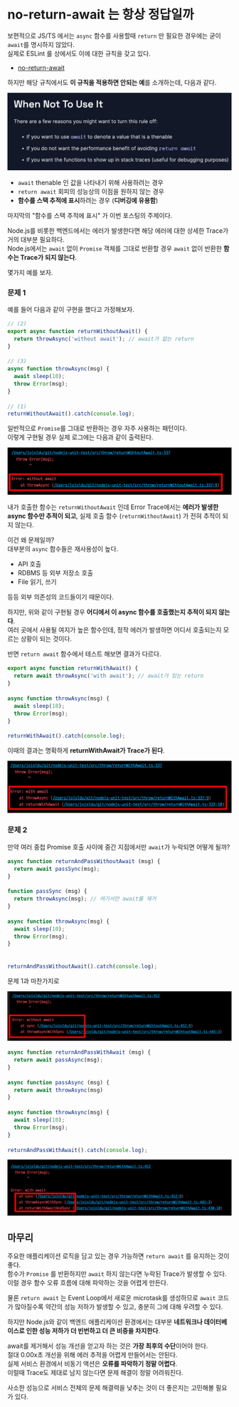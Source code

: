 # no-return-await 는 항상 정답일까

보편적으로 JS/TS 에서는 `async` 함수를 사용할때 `return` 만 필요한 경우에는 굳이 `await`를 명시하지 않았다.  
실제로 ESLint 룰 상에서도 이에 대한 규칙을 갖고 있다.

- [no-return-await](https://eslint.org/docs/latest/rules/no-return-await)

하지만 해당 규칙에서도 **이 규칙을 적용하면 안되는 예**를 소개하는데, 다음과 같다.

![eslint](./images/eslint1.png)

* `await` thenable 인 값을 나타내기 위해 사용하려는 경우
*  `return await` 회피의 성능상의 이점을 원하지 않는 경우
* **함수를 스택 추적에 표시**하려는 경우 (**디버깅에 유용함**)

마지막의 "함수를 스택 추적에 표시" 가 이번 포스팅의 주제이다.  

Node.js를 비롯한 백엔드에서는 에러가 발생한다면 해당 에러에 대한 상세한 Trace가 거의 대부분 필요하다.  
Node.js에서는 `await` 없이 `Promise` 객체를 그대로 반환할 경우 `await` 없이 반환한 **함수는 Trace가 되지 않는다**.  
  
몇가지 예를 보자.

### 문제 1 

예를 들어 다음과 같이 구현을 했다고 가정해보자.

```ts
// (2)
export async function returnWithoutAwait() {
  return throwAsync('without await'); // await가 없는 return
}

// (3)
async function throwAsync(msg) {
  await sleep(10);
  throw Error(msg);
}

// (1)
returnWithoutAwait().catch(console.log);
```

일반적으로 `Promise`를 그대로 반환하는 경우 자주 사용하는 패턴이다.  
이렇게 구현될 경우 실제 로그에는 다음과 같이 출력된다.

![without1](./images/without1.png)

내가 호출한 함수는 `returnWithoutAwait` 인데 Error Trace에서는 **에러가 발생한 async 함수만 추적이 되고**, 실제 호출 함수 (`returnWithoutAwait`) 가 전혀 추적이 되지 않는다.  
  
이건 왜 문제일까?  
대부분의 `async` 함수들은 재사용성이 높다.  

* API 호출
* RDBMS 등 외부 저장소 호출
* File 읽기, 쓰기

등등 외부 의존성의 코드들이기 때문이다.  

하지만, 위와 같이 구현될 경우 **어디에서 이 async 함수를 호출했는지 추적이 되지 않는다**.  
여러 곳에서 사용될 여지가 높은 함수인데, 정작 에러가 발생하면 어디서 호출되는지 모르는 상황이 되는 것이다.  
  
반면 `return await` 함수에서 테스트 해보면 결과가 다르다.

```ts
export async function returnWithAwait() {
  return await throwAsync('with await'); // await가 있는 return
}

async function throwAsync(msg) {
  await sleep(10);
  throw Error(msg);
}

returnWithAwait().catch(console.log);
```

이때의 결과는 명확하게 **returnWithAwait가 Trace가 된다**.

![with1](./images/with1.png)


### 문제 2

만약 여러 중첩 Promise 호출 사이에 중간 지점에서만 `await`가 누락되면 어떻게 될까?

```ts
async function returnAndPassWithoutAwait (msg) {
  return await passSync(msg);
}

function passSync (msg) {
  return throwAsync(msg); // 여기서만 await를 제거 
}

async function throwAsync(msg) {
  await sleep(10);
  throw Error(msg);
}


returnAndPassWithoutAwait().catch(console.log);
```

문제 1과 마찬가지로 

![without2](./images/without2.png)

```ts
async function returnAndPassWithAwait (msg) {
  return await passAsync(msg);
}

async function passAsync (msg) {
  return await throwAsync(msg)
}

async function throwAsync(msg) {
  await sleep(10);
  throw Error(msg);
}

returnAndPassWithAwait().catch(console.log);
```

![with2](./images/with2.png)



## 마무리

주요한 애플리케이션 로직을 담고 있는 경우 가능하면 `return await` 를 유지하는 것이 좋다.  
함수가 `Promise` 를 반환하지만 `await` 하지 않는다면 누락된 Trace가 발생할 수 있다.  
이럴 경우 함수 오류 흐름에 대해 파악하는 것을 어렵게 만든다.  
  
물론 `return await` 는 Event Loop에서 새로운 microtask를 생성하므로 `await` 코드가 많아질수록 약간의 성능 저하가 발생할 수 있고, 충분히 그에 대해 우려할 수 있다.  
  
하지만 Node.js와 같이 백엔드 애플리케이션 환경에서는 대부분 **네트워크나 데이터베이스로 인한 성능 저하가 더 빈번하고 더 큰 비중을 차지한다**.  
  
await를 제거해서 성능 개선을 얻고자 하는 것은 **가장 최후의 수단**이어야 한다.  
절대 0.00x초 개선을 위해 에러 추적을 어렵게 만들어서는 안된다.  
실제 서비스 환경에서 비동기 액션은 **오류를 파악하기 정말 어렵다**.  
이럴때 Trace도 제대로 남지 않는다면 문제 해결이 정말 어려워진다.  

사소한 성능으로 서비스 전체의 문제 해결력을 낮추는 것이 더 좋은지는 고민해볼 필요가 있다.

